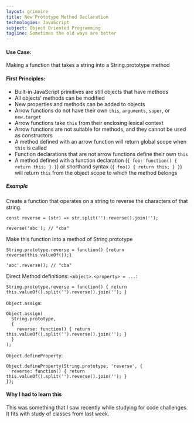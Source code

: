 ```yaml
---
layout: grimoire
title: New Prototype Method Declaration
technologies: JavaScript
subject: Object Oriented Programming
tagline: Sometimes the old ways are better
---
```


#### Use Case:
Making a function that takes a string into a String.prototype method

#### First Principles:
- Built-in JavaScript primitives are still objects that have methods
- All objects' methods can be modified
- New properties and methods can be added to objects
- Arrow functions do not have their own `this`, `arguments`, `super`, or `new.target`
- Arrow functions take `this` from their enclosing lexical context
- Arrow functions are not suitable for methods, and they cannot be used as constructors
- A method defined with an arrow function will return global scope when `this` is called
- Function declarations that are not arrow functions define their own `this`
- A method defined with a function declaration (`{ foo: function() { return this; } }`) or shorthand syntax (`{ foo() { return this; } }`) will return `this` from the object scope to which the method belongs

##### Example
Create a function that operates on a string to reverse the characters of that string.
```
const reverse = (str) => str.split('').reverse().join('');

reverse('abc'); // "cba"
```
Make this function into a method of String.prototype
```
String.prototype.reverse = function() {return reverse(this.valueOf());}

'abc'.reverse(); // "cba"
```

Direct Method definitions:
`<object>.<property> = ...`:
```
String.prototype.reverse = function() { return this.valueOf().split('').reverse().join(''); }
```
`Object.assign`:
```
Object.assign(
  String.prototype,
  {
    reverse: function() { return this.valueOf().split('').reverse().join(''); }
  }
);
```
`Object.defineProperty`:
```
Object.defineProperty(String.prototype, 'reverse', {
  reverse: function() { return this.valueOf().split('').reverse().join(''); }
});
```

#### Why I had to learn this
This was something that I saw recently while studying for code challenges. It fits with study of classes from last week.
